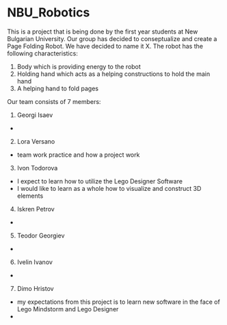 # NBU_Robotics

This is a project that is being done by the first year students at New Bulgarian University. Our group has decided to conseptualize and create a Page Folding Robot. We have decided to name it X. The robot has the following characteristics:

1. Body which is providing energy to the robot
2. Holding hand which acts as a helping constructions to hold the main hand
3. A helping hand to fold pages

Our team consists of 7 members:

1. Georgi Isaev
-


2. Lora Versano
- team work practice and how a project work

3. Ivon Todorova
- I expect to learn how to utilize the Lego Designer Software
- I would like to learn as a whole how to visualize and construct 3D elements

4. Iskren Petrov
-

5. Teodor Georgiev
-

6. Ivelin Ivanov
-

7. Dimo Hristov
- my expectations from this project is to learn new software in the face of Lego Mindstorm and Lego Designer
- 
